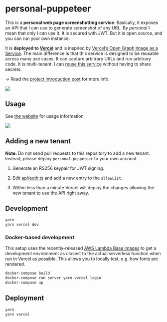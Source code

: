 # personal-puppeteer

This is a **personal web page screenshotting service**. Basically, it exposes an
API that I can use to generate screenshot of any URL.
By _personal_ I mean that only I can use it. It is secured with JWT. But it is
open source, and you can run your own instance.

It is **deployed to [Vercel](https://vercel.com/)** and is inspired by
[Vercel’s Open Graph Image as a Service](https://github.com/vercel/og-image).
The main difference is that this service is designed to be reusable across many
use cases. It can capture arbitrary URLs and run arbitrary code.
It is multi-tenant. I can [reuse this service](#adding-a-new-tenant) without
having to share secrets.

&rarr; Read the [project introduction post][intro] for more info.

[![](https://capture.the.spacet.me/eyJhbGciOiJSUzI1NiIsInR5cCI6IkpXVCJ9.eyJ1cmwiOiJodHRwczovL2Rldi50by9kdGludGgvYnVpbGRpbmctYS1wZXJzb25hbC1idXQtbXVsdGktdGVuYW50LXdlYi1wYWdlLXNjcmVlbnNob3R0aW5nLXNlcnZpY2Utd2l0aC1wdXBwZXRlZXItYW5kLXZlcmNlbC0xNWIiLCJ3aWR0aCI6MTQwMCwiaGVpZ2h0Ijo4MDAsImRldmljZVNjYWxlRmFjdG9yIjoxLCJpc3MiOiJkdGludGgifQ.HwtKiMtHuGdDK9-WzjP1Q-6Nht5ISkYhopCIbZeJmjcMEumwuF1fvAsUjxZnIv2FmPm0qD1snU2zBssXX2OlHCvlj2E1dDIqY3L5DMmusUxoxclwVykgDerqwp1noN8rhgmxynqXZrW_9HNV1nchFf7M0LCRDcfEjP-4qomWh-PWgRQYzKNFXSlUi8goEuoqrMSyijYHtVI9ne1PhPjRA6Vns9ASejsGbkxS3nwf12cbioRMeXXeyQkbm59zpH6XKTYjV9qqOjQeisNfRWevENRyGyRHg8PcZoRPQYpBHzERQksmUDdRFFjGCY5ZUzCyMo0WpbvgQrZdUIpftUbVpg.png)][intro]

[intro]: https://dev.to/dtinth/building-a-personal-but-multi-tenant-web-page-screenshotting-service-with-puppeteer-and-vercel-15b

## Usage

See [the website](https://capture.the.spacet.me/) for usage information.

[![](https://capture.the.spacet.me/eyJhbGciOiJSUzI1NiIsInR5cCI6IkpXVCJ9.eyJ1cmwiOiJodHRwczovL3NuYXBpdC5ub3cuc2gvIiwid2lkdGgiOjgzOCwiaGVpZ2h0Ijo2ODAsImRldmljZVNjYWxlRmFjdG9yIjoyLCJpc3MiOiJkdGludGgifQ.SeNCDZ12Dh_QP49GViwWA0CiKUrf268uPDjWF2B8c8pfGoKVTAZpm3u9Lykd4BP1ucjbkzUZ0g3mZVsh1CeilVPH58OI7GUImSuiWRcxXhMND_FwOTQrSf8YKmt22kqZyrn8gDsQdD22v-V1HngM1J3tE9oTC5WrT3rrHjP1bfmjEzHw5UUJ8yBYnvjyWmPlgYUOACCAszp5gwohnE4OGgPGPjRTbNUhn3cGyCFpvoOY5W7V1-dBkVfchhZvjwOVO10PCKO2c3CIOawmiQeU61XOnYlMUv1J8BeCSIY6-7pWzi8hzgJ_zwBo0nPpZgArRcOK8OoafNoYBOrnNtdWKA.png)](https://snapit.now.sh/)

## Adding a new tenant

**Note:** Do not send pull requests to this repository to add a new tenant. Instead, please deploy `personal-puppeteer` to your own account.

1. Generate an RS256 keypair for JWT signing.

2. Edit [api/auth.ts](./api/auth.ts) and add a new entry to the `allowList`.

3. Within less than a minute Vercel will deploy the changes allowing the new
   tenant to use the API right away.

## Development

```sh
yarn
yarn vercel dev
```

### Docker-based development

This setup uses the recently-released [AWS Lambda Base Images](https://github.com/aws/aws-lambda-base-images) to get a development environment as closest to the actual serverless function when run in Vercel as possible. This allows you to locally test, e.g. how fonts are rendered.

```sh
docker-compose build
docker-compose run server yarn vercel login
docker-compose up
```

## Deployment

```sh
yarn
yarn vercel
```
